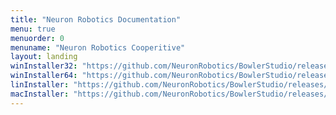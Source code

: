 ```yaml
---
title: "Neuron Robotics Documentation"
menu: true
menuorder: 0
menuname: "Neuron Robotics Cooperitive"
layout: landing
winInstaller32: "https://github.com/NeuronRobotics/BowlerStudio/releases/download/0.15.6/Windows-32-BowlerStudio-0.15.6.exe"
winInstaller64: "https://github.com/NeuronRobotics/BowlerStudio/releases/download/0.15.6/Windows-64-BowlerStudio-0.15.6.exe"
linInstaller: "https://github.com/NeuronRobotics/BowlerStudio/releases/download/0.15.6/Ubuntu-BowlerStudio-0.15.6.deb"
macInstaller: "https://github.com/NeuronRobotics/BowlerStudio/releases/download/0.15.6/MacOSX-BowlerStudio-0.15.6.zip"
---
```


